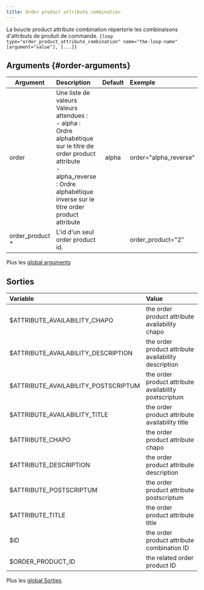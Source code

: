 ```yaml
---
title: Order product attribute combination
---
```


La boucle product attribute combination répertorie les combinaisons d'attributs de produit de commande.
`{loop type="order_product_attribute_combination" name="the-loop-name" [argument="value"], [...]}`

## Arguments {#order-arguments}

| Argument        | Description                                                                                                                                                                                                       | Default | Exemple               |
|-----------------|:------------------------------------------------------------------------------------------------------------------------------------------------------------------------------------------------------------------|:-------:|:----------------------|
| order           | Une liste de valeurs <br/> Valeurs attendues : <br/> - alpha : Ordre alphabétique sur le titre de order product attribute <br/> - alpha_reverse : Ordre alphabétique inverse sur le titre order product attribute |  alpha  | order="alpha_reverse" |
| order_product * | L'id d'un seul order product id.                                                                                                                                                                                  |         | order_product="2"     |

Plus les [global arguments](./global_arguments)

## Sorties

| Variable                             | Value                                                 |
|:-------------------------------------|:------------------------------------------------------|
| $ATTRIBUTE_AVAILABILITY_CHAPO        | the order product attribute availability chapo        |
| $ATTRIBUTE_AVAILABILITY_DESCRIPTION  | the order product attribute availability description  |
| $ATTRIBUTE_AVAILABILITY_POSTSCRIPTUM | the order product attribute availability postscriptum |
| $ATTRIBUTE_AVAILABILITY_TITLE        | the order product attribute availability title        |
| $ATTRIBUTE_CHAPO                     | the order product attribute chapo                     |
| $ATTRIBUTE_DESCRIPTION               | the order product attribute description               |
| $ATTRIBUTE_POSTSCRIPTUM              | the order product attribute postscriptum              |
| $ATTRIBUTE_TITLE                     | the order product attribute title                     |
| $ID                                  | the order product attribute combination ID            |
| $ORDER_PRODUCT_ID                    | the related order product ID                          |

Plus les [global Sorties](./global_Sorties)
